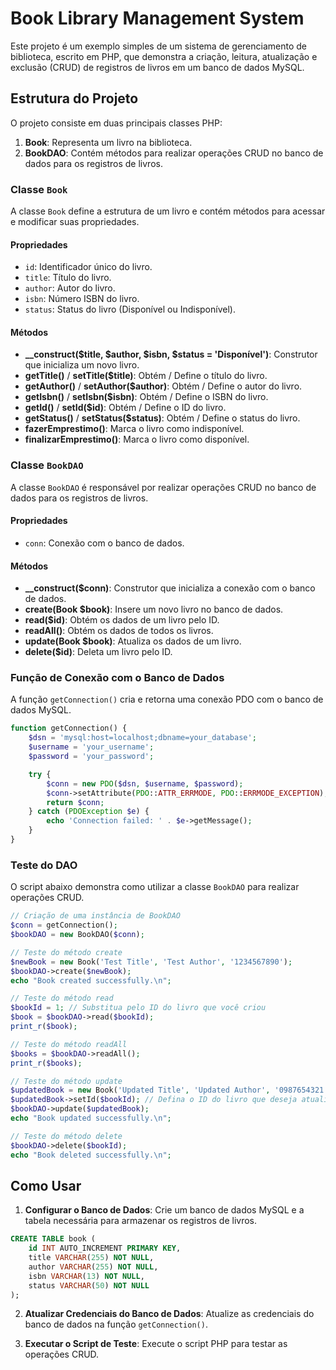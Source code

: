 # Book Library Management System

Este projeto é um exemplo simples de um sistema de gerenciamento de biblioteca, escrito em PHP, que demonstra a criação, leitura, atualização e exclusão (CRUD) de registros de livros em um banco de dados MySQL.

## Estrutura do Projeto

O projeto consiste em duas principais classes PHP:

1. **Book**: Representa um livro na biblioteca.
2. **BookDAO**: Contém métodos para realizar operações CRUD no banco de dados para os registros de livros.

### Classe `Book`

A classe `Book` define a estrutura de um livro e contém métodos para acessar e modificar suas propriedades.

#### Propriedades

- `id`: Identificador único do livro.
- `title`: Título do livro.
- `author`: Autor do livro.
- `isbn`: Número ISBN do livro.
- `status`: Status do livro (Disponível ou Indisponível).

#### Métodos

- **__construct($title, $author, $isbn, $status = 'Disponível')**: Construtor que inicializa um novo livro.
- **getTitle()** / **setTitle($title)**: Obtém / Define o título do livro.
- **getAuthor()** / **setAuthor($author)**: Obtém / Define o autor do livro.
- **getIsbn()** / **setIsbn($isbn)**: Obtém / Define o ISBN do livro.
- **getId()** / **setId($id)**: Obtém / Define o ID do livro.
- **getStatus()** / **setStatus($status)**: Obtém / Define o status do livro.
- **fazerEmprestimo()**: Marca o livro como indisponível.
- **finalizarEmprestimo()**: Marca o livro como disponível.

### Classe `BookDAO`

A classe `BookDAO` é responsável por realizar operações CRUD no banco de dados para os registros de livros.

#### Propriedades

- `conn`: Conexão com o banco de dados.

#### Métodos

- **__construct($conn)**: Construtor que inicializa a conexão com o banco de dados.
- **create(Book $book)**: Insere um novo livro no banco de dados.
- **read($id)**: Obtém os dados de um livro pelo ID.
- **readAll()**: Obtém os dados de todos os livros.
- **update(Book $book)**: Atualiza os dados de um livro.
- **delete($id)**: Deleta um livro pelo ID.

### Função de Conexão com o Banco de Dados

A função `getConnection()` cria e retorna uma conexão PDO com o banco de dados MySQL.

```php
function getConnection() {
    $dsn = 'mysql:host=localhost;dbname=your_database';
    $username = 'your_username';
    $password = 'your_password';

    try {
        $conn = new PDO($dsn, $username, $password);
        $conn->setAttribute(PDO::ATTR_ERRMODE, PDO::ERRMODE_EXCEPTION);
        return $conn;
    } catch (PDOException $e) {
        echo 'Connection failed: ' . $e->getMessage();
    }   
}
```

### Teste do DAO

O script abaixo demonstra como utilizar a classe `BookDAO` para realizar operações CRUD.

```php
// Criação de uma instância de BookDAO
$conn = getConnection();
$bookDAO = new BookDAO($conn);

// Teste do método create
$newBook = new Book('Test Title', 'Test Author', '1234567890');
$bookDAO->create($newBook);
echo "Book created successfully.\n";

// Teste do método read
$bookId = 1; // Substitua pelo ID do livro que você criou
$book = $bookDAO->read($bookId);
print_r($book);

// Teste do método readAll
$books = $bookDAO->readAll();
print_r($books);

// Teste do método update
$updatedBook = new Book('Updated Title', 'Updated Author', '0987654321', 'Disponível');
$updatedBook->setId($bookId); // Defina o ID do livro que deseja atualizar
$bookDAO->update($updatedBook);
echo "Book updated successfully.\n";

// Teste do método delete
$bookDAO->delete($bookId);
echo "Book deleted successfully.\n";
```

## Como Usar

1. **Configurar o Banco de Dados**: Crie um banco de dados MySQL e a tabela necessária para armazenar os registros de livros.

```sql
CREATE TABLE book (
    id INT AUTO_INCREMENT PRIMARY KEY,
    title VARCHAR(255) NOT NULL,
    author VARCHAR(255) NOT NULL,
    isbn VARCHAR(13) NOT NULL,
    status VARCHAR(50) NOT NULL
);
```

2. **Atualizar Credenciais do Banco de Dados**: Atualize as credenciais do banco de dados na função `getConnection()`.

3. **Executar o Script de Teste**: Execute o script PHP para testar as operações CRUD.
